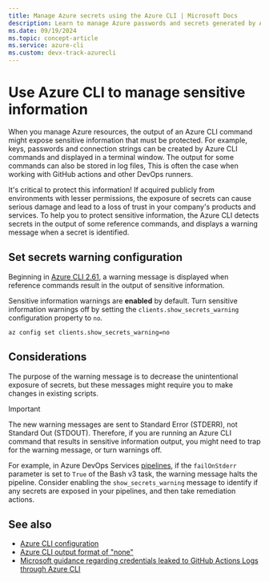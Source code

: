 ```yaml
---
title: Manage Azure secrets using the Azure CLI | Microsoft Docs
description: Learn to manage Azure passwords and secrets generated by Azure CLI commands.
ms.date: 09/19/2024
ms.topic: concept-article
ms.service: azure-cli
ms.custom: devx-track-azurecli
---
```


# Use Azure CLI to manage sensitive information

When you manage Azure resources, the output of an Azure CLI command might expose sensitive information that must be protected. For example, keys, passwords and connection strings can be created by Azure CLI commands and displayed in a terminal window. The output for some commands can also be stored in log files, This is often the case when working with GitHub actions and other DevOps runners.

It's critical to protect this information! If acquired publicly from environments with lesser permissions, the exposure of secrets can cause serious damage and lead to a loss of trust in your company's products and services. To help you to protect sensitive information, the Azure CLI detects secrets in the output of some reference commands, and displays a warning message when a secret is identified.

## Set secrets warning configuration

Beginning in [Azure CLI 2.61](./release-notes-azure-cli.md#may-21-2024), a warning message is displayed when reference commands result in the output of sensitive information.

Sensitive information warnings are **enabled** by default. Turn sensitive information warnings off by setting the `clients.show_secrets_warning` configuration property to `no`.

```azurecli-interactive
az config set clients.show_secrets_warning=no
```

## Considerations

The purpose of the warning message is to decrease the unintentional exposure of secrets, but these messages might require you to make changes in existing scripts.

> [!IMPORTANT]
> The new warning messages are sent to Standard Error (STDERR), not Standard Out (STDOUT).
> Therefore, if you are running an Azure CLI command that results in sensitive information output, you might need to trap for the warning message, or turn warnings off.

For example, in Azure DevOps Services [pipelines](/azure/devops/pipelines/get-started/what-is-azure-pipelines), if the `failOnStderr` parameter is set to `True` of the Bash v3 task, the warning message halts the pipeline. Consider enabling the `show_secrets_warning` message to identify if any secrets are exposed in your pipelines, and then take remediation actions.

## See also

* [Azure CLI configuration](./azure-cli-configuration.md)
* [Azure CLI output format of "none"](./format-output-azure-cli.md#none-output-format)
* [Microsoft guidance regarding credentials leaked to GitHub Actions Logs through Azure CLI](https://msrc.microsoft.com/blog/2023/11/microsoft-guidance-regarding-credentials-leaked-to-github-actions-logs-through-azure-cli/)

